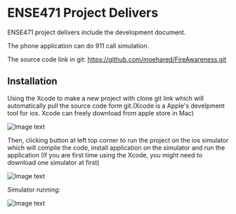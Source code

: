# ENSE471 Project Delivers

ENSE471 project delivers include the development document.

The phone application can do 911 call simulation.

The source code link in git: https://github.com/moehared/FireAwareness.git

## Installation

Using the Xcode to make a new project with clone git link which will automatically pull the source code form git.(Xcode is a Apple's develpment tool for ios. Xcode can freely download from apple store in Mac)

![Image text](https://raw.githubusercontent.com/Nick-liu666/ENSE471/master/image/clone.png)

Then, clicking button at left top corner to run the project on the ios simulator which will complie the code, install application on the simulator and run the application
(If you are first time using the Xcode, you might need to download one simulator at first)

![Image text](https://raw.githubusercontent.com/Nick-liu666/ENSE471/master/image/start%20button.png)

Simulator running:


![Image text](https://raw.githubusercontent.com/Nick-liu666/ENSE471/master/image/e.png)
